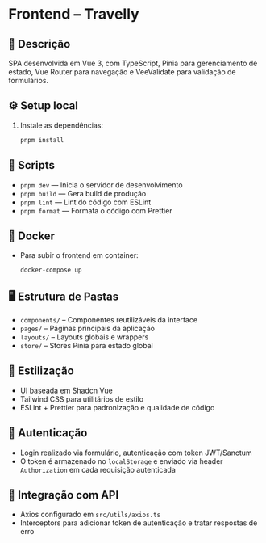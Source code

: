 # Frontend – Travelly

## 📝 Descrição
SPA desenvolvida em Vue 3, com TypeScript, Pinia para gerenciamento de estado, Vue Router para navegação e VeeValidate para validação de formulários.

## ⚙️ Setup local
1. Instale as dependências:
   ```bash
   pnpm install
   ```

## 🏃 Scripts
- `pnpm dev` — Inicia o servidor de desenvolvimento
- `pnpm build` — Gera build de produção
- `pnpm lint` — Lint do código com ESLint
- `pnpm format` — Formata o código com Prettier

## 🐳 Docker
- Para subir o frontend em container:
  ```bash
  docker-compose up
  ```

## 🖥️ Estrutura de Pastas
- `components/` – Componentes reutilizáveis da interface
- `pages/` – Páginas principais da aplicação
- `layouts/` – Layouts globais e wrappers
- `store/` – Stores Pinia para estado global

## 🎨 Estilização
- UI baseada em Shadcn Vue
- Tailwind CSS para utilitários de estilo
- ESLint + Prettier para padronização e qualidade de código

## 🔐 Autenticação
- Login realizado via formulário, autenticação com token JWT/Sanctum
- O token é armazenado no `localStorage` e enviado via header `Authorization` em cada requisição autenticada

## 🔗 Integração com API
- Axios configurado em `src/utils/axios.ts`
- Interceptors para adicionar token de autenticação e tratar respostas de erro
